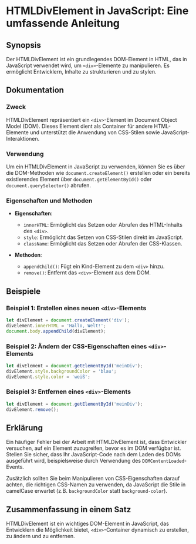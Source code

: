 <!--
Meta Description: # HTMLDivElement in JavaScript: Eine umfassende Anleitung ## Synopsis Der HTMLDivElement ist ein grundlegendes DOM-Element in HTML, das in JavaScript ...
Meta Keywords: javascript, div, ein, element, document
-->

# HTMLDivElement in JavaScript: Eine umfassende Anleitung

## Synopsis
Der HTMLDivElement ist ein grundlegendes DOM-Element in HTML, das in JavaScript verwendet wird, um `<div>`-Elemente zu manipulieren. Es ermöglicht Entwicklern, Inhalte zu strukturieren und zu stylen.

## Dokumentation
### Zweck
HTMLDivElement repräsentiert ein `<div>`-Element im Document Object Model (DOM). Dieses Element dient als Container für andere HTML-Elemente und unterstützt die Anwendung von CSS-Stilen sowie JavaScript-Interaktionen.

### Verwendung
Um ein HTMLDivElement in JavaScript zu verwenden, können Sie es über die DOM-Methoden wie `document.createElement()` erstellen oder ein bereits existierendes Element über `document.getElementById()` oder `document.querySelector()` abrufen.

### Eigenschaften und Methoden
- **Eigenschaften**:
  - `innerHTML`: Ermöglicht das Setzen oder Abrufen des HTML-Inhalts des `<div>`.
  - `style`: Ermöglicht das Setzen von CSS-Stilen direkt im JavaScript.
  - `className`: Ermöglicht das Setzen oder Abrufen der CSS-Klassen.

- **Methoden**:
  - `appendChild()`: Fügt ein Kind-Element zu dem `<div>` hinzu.
  - `remove()`: Entfernt das `<div>`-Element aus dem DOM.

## Beispiele
### Beispiel 1: Erstellen eines neuen `<div>`-Elements
```javascript
let divElement = document.createElement('div');
divElement.innerHTML = 'Hallo, Welt!';
document.body.appendChild(divElement);
```

### Beispiel 2: Ändern der CSS-Eigenschaften eines `<div>`-Elements
```javascript
let divElement = document.getElementById('meinDiv');
divElement.style.backgroundColor = 'blau';
divElement.style.color = 'weiß';
```

### Beispiel 3: Entfernen eines `<div>`-Elements
```javascript
let divElement = document.getElementById('meinDiv');
divElement.remove();
```

## Erklärung
Ein häufiger Fehler bei der Arbeit mit HTMLDivElement ist, dass Entwickler versuchen, auf ein Element zuzugreifen, bevor es im DOM verfügbar ist. Stellen Sie sicher, dass Ihr JavaScript-Code nach dem Laden des DOMs ausgeführt wird, beispielsweise durch Verwendung des `DOMContentLoaded`-Events.

Zusätzlich sollten Sie beim Manipulieren von CSS-Eigenschaften darauf achten, die richtigen CSS-Namen zu verwenden, da JavaScript die Stile in camelCase erwartet (z.B. `backgroundColor` statt `background-color`).

## Zusammenfassung in einem Satz
HTMLDivElement ist ein wichtiges DOM-Element in JavaScript, das Entwicklern die Möglichkeit bietet, `<div>`-Container dynamisch zu erstellen, zu ändern und zu entfernen.